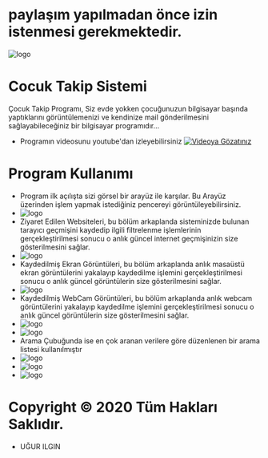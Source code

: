 # paylaşım yapılmadan önce izin istenmesi  gerekmektedir.
![logo](/img/iconum.png)
# Cocuk Takip Sistemi

Çocuk Takip Programı, Siz evde yokken çocuğunuzun bilgisayar başında yaptıklarını görüntülemenizi ve kendinize mail gönderilmesini sağlayabileceğiniz bir bilgisayar programıdır...
* Programın videosunu youtube'dan izleyebilirsiniz
[![Videoya Gözatınız](/Ekran-SS/cocukson.png)](https://www.youtube.com/watch?v=S0TBwsiONuI)


# Program Kullanımı
* Program ilk açılışta sizi görsel bir arayüz ile karşılar. Bu Arayüz üzerinden işlem yapmak istediğiniz pencereyi görüntüleyebilirsiniz.
* ![logo](/Ekran-SS/1.png)
* Ziyaret Edilen Websiteleri, bu bölüm arkaplanda sisteminizde bulunan tarayıcı geçmişini kaydedip ilgili filtrelenme işlemlerinin gerçekleştirilmesi sonucu o anlık güncel internet geçmişinizin size gösterilmesini sağlar.
*  ![logo](/Ekran-SS/2.png)
* Kaydedilmiş Ekran Görüntüleri, bu bölüm arkaplanda anlık masaüstü ekran görüntülerini yakalayıp kaydedilme işlemini gerçekleştirilmesi sonucu o anlık güncel görüntülerin  size gösterilmesini sağlar.
*  ![logo](/Ekran-SS/3.png)
* Kaydedilmiş WebCam Görüntüleri, bu bölüm arkaplanda anlık webcam görüntülerini yakalayıp kaydedilme işlemini gerçekleştirilmesi sonucu o anlık güncel görüntülerin  size gösterilmesini sağlar.
*  ![logo](/Ekran-SS/4.png)
*  ![logo](/Ekran-SS/5.png)
* Arama Çubuğunda ise en çok aranan verilere göre düzenlenen bir arama listesi kullanılmıştır
*  ![logo](/Ekran-SS/7.png)
*  ![logo](/Ekran-SS/8.png)
*  ![logo](/Ekran-SS/9.png)

# Copyright © 2020 Tüm Hakları Saklıdır.
* UĞUR ILGIN

